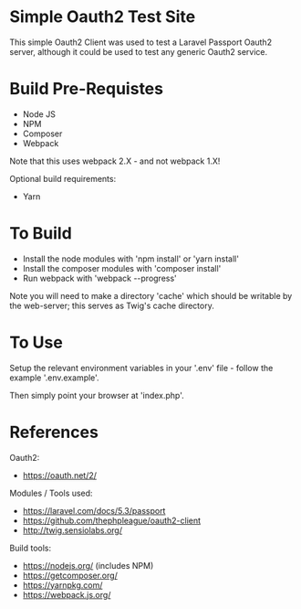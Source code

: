 # Simple Oauth2 Test Site

This simple Oauth2 Client was used to test a Laravel Passport Oauth2 server,
although it could be used to test any generic Oauth2 service.

# Build Pre-Requistes

* Node JS
* NPM
* Composer
* Webpack

Note that this uses webpack 2.X - and not webpack 1.X!

Optional build requirements:

* Yarn

# To Build

* Install the node modules with 'npm install' or 'yarn install'
* Install the composer modules with 'composer install'
* Run webpack with 'webpack --progress'

Note you will need to make a directory 'cache' which should be writable by the
web-server; this serves as Twig's cache directory.


# To Use

Setup the relevant environment variables in your '.env' file - follow the example '.env.example'.

Then simply point your browser at 'index.php'.

# References

Oauth2:

* https://oauth.net/2/

Modules / Tools used:

* https://laravel.com/docs/5.3/passport
* https://github.com/thephpleague/oauth2-client
* http://twig.sensiolabs.org/

Build tools:

* https://nodejs.org/ (includes NPM)
* https://getcomposer.org/
* https://yarnpkg.com/
* https://webpack.js.org/
